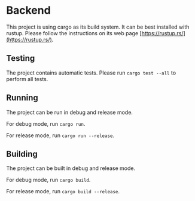 # Backend

This project is using cargo as its build system. It can be best installed with rustup. Please follow the instructions on its web page [https://rustup.rs/](https://rustup.rs/).

## Testing

The project contains automatic tests. Please run `cargo test --all` to perform all tests.

## Running

The project can be run in debug and release mode.

For debug mode, run `cargo run`.

For release mode, run `cargo run --release`.

## Building

The project can be built in debug and release mode.

For debug mode, run `cargo build`.

For release mode, run `cargo build --release`.